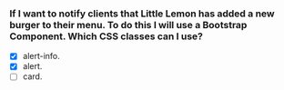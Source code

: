 ### If I want to notify clients that Little Lemon has added a new burger to their menu. To do this I will use a Bootstrap Component. Which CSS classes can I use?

- [x] alert-info.
- [x] alert.
- [ ] card.
